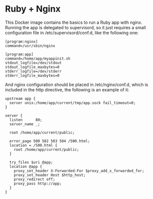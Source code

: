 # Ruby + Nginx

This Docker image contains the basics to run a Ruby app with nginx.
Running the app is delegated to supervisord, so it just requires
a small configuration file in /etc/supervisord/conf.d, like the
following one:

```
[program:nginx]
command=/usr/sbin/nginx

[program:app]
command=/home/app/myappinit.sh
stdout_logfile=/dev/stdout
stdout_logfile_maxbytes=0
stderr_logfile=/dev/stderr
stderr_logfile_maxbytes=0
```

And nginx configuration should be placed in /etc/nginx/conf.d,
which is included in the http directive, the following is an
example of it:

```
upstream app {
  server unix:/home/app/current/tmp/app.sock fail_timeout=0;
}

server {
  listen      80;
  server_name _;

  root /home/app/current/public;

  error_page 500 502 503 504 /500.html;
  location = /500.html {
    root /home/app/current/public;
  }

  try_files $uri @app;
  location @app {
    proxy_set_header X-Forwarded-For $proxy_add_x_forwarded_for;
    proxy_set_header Host $http_host;
    proxy_redirect off;
    proxy_pass http://app;
  }
}
```
